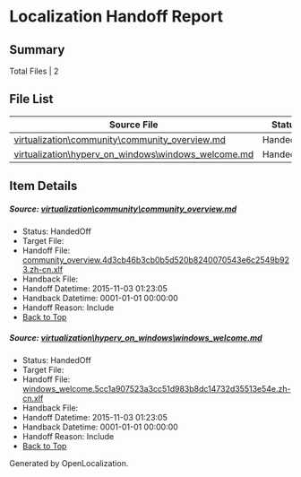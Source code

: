 # <a name='report-top'></a> Localization Handoff Report

## Summary
 Total Files | 2

## File List
 Source File | Status | Details 
 ----------- | ------ | ------- 
 [virtualization\community\community_overview.md](https://github.com/OpenLocalizationOrg/hyperV/blob/2e2217b342b6208cadbfefe8dda93c05cd4bfe60/virtualization/community/community_overview.md) | HandedOff | [Details](#ed968510a1e72e532a3e4df850bed9a40050619c93)
 [virtualization\hyperv_on_windows\windows_welcome.md](https://github.com/OpenLocalizationOrg/hyperV/blob/2e2217b342b6208cadbfefe8dda93c05cd4bfe60/virtualization/hyperv_on_windows/windows_welcome.md) | HandedOff | [Details](#d8974c5f1e79317c904664878938ba50c6463a93202)

## Item Details
##### <a name='ed968510a1e72e532a3e4df850bed9a40050619c93'></a> Source: [virtualization\community\community_overview.md](https://github.com/OpenLocalizationOrg/hyperV/blob/2e2217b342b6208cadbfefe8dda93c05cd4bfe60/virtualization/community/community_overview.md)
* Status: HandedOff
* Target File: 
* Handoff File: [community_overview.4d3cb46b3cb0b5d520b8240070543e6c2549b923.zh-cn.xlf](https://github.com/OpenLocalizationOrg/olhandoff/blob/7fda5cc72d4b681284bbfd770e5589c03f1a9306/ol-handoff/OpenLocalizationOrg/hyperV.zh-cn/handoff1/community_overview.4d3cb46b3cb0b5d520b8240070543e6c2549b923.zh-cn.xlf)
* Handback File: 
* Handoff Datetime: 2015-11-03 01:23:05
* Handback Datetime: 0001-01-01 00:00:00
* Handoff Reason: Include
* [Back to Top](#report-top)

##### <a name='d8974c5f1e79317c904664878938ba50c6463a93202'></a> Source: [virtualization\hyperv_on_windows\windows_welcome.md](https://github.com/OpenLocalizationOrg/hyperV/blob/2e2217b342b6208cadbfefe8dda93c05cd4bfe60/virtualization/hyperv_on_windows/windows_welcome.md)
* Status: HandedOff
* Target File: 
* Handoff File: [windows_welcome.5cc1a907523a3cc51d983b8dc14732d35513e54e.zh-cn.xlf](https://github.com/OpenLocalizationOrg/olhandoff/blob/7fda5cc72d4b681284bbfd770e5589c03f1a9306/ol-handoff/OpenLocalizationOrg/hyperV.zh-cn/handoff1/windows_welcome.5cc1a907523a3cc51d983b8dc14732d35513e54e.zh-cn.xlf)
* Handback File: 
* Handoff Datetime: 2015-11-03 01:23:05
* Handback Datetime: 0001-01-01 00:00:00
* Handoff Reason: Include
* [Back to Top](#report-top)


Generated by OpenLocalization.
